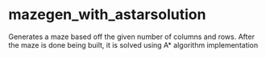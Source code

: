 # mazegen_with_astarsolution
Generates a maze based off the given number of columns and rows. After the maze is done being built, it is solved using A* algorithm implementation
